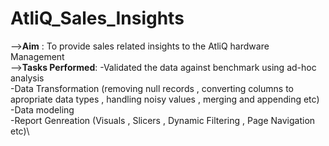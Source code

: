 # AtliQ_Sales_Insights
-->**Aim** :
  To provide sales related insights to the AtliQ hardware Management\
-->**Tasks Performed**:
  -Validated the data against benchmark using ad-hoc analysis\
  -Data Transformation (removing null records , converting columns to apropriate data types , handling noisy values , merging and appending etc)\
  -Data modeling\
  -Report Genreation (Visuals , Slicers , Dynamic Filtering , Page Navigation etc)\
